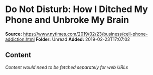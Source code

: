 # Do Not Disturb: How I Ditched My Phone and Unbroke My Brain

**Source:** https://www.nytimes.com/2019/02/23/business/cell-phone-addiction.html
**Folder:** Unread
**Added:** 2019-02-23T17:07:02




## Content
*Content would need to be fetched separately for web URLs*
